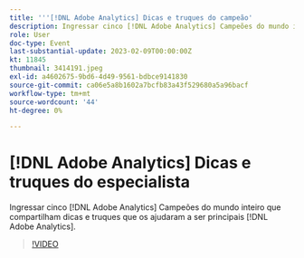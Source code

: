 ```yaml
---
title: '''[!DNL Adobe Analytics] Dicas e truques do campeão'
description: Ingressar cinco [!DNL Adobe Analytics] Campeões do mundo inteiro que compartilham dicas e truques que os ajudaram a ser principais [!DNL Adobe Analytics].
role: User
doc-type: Event
last-substantial-update: 2023-02-09T00:00:00Z
kt: 11845
thumbnail: 3414191.jpeg
exl-id: a4602675-9bd6-4d49-9561-bdbce9141830
source-git-commit: ca06e5a8b1602a7bcfb83a43f529680a5a96bacf
workflow-type: tm+mt
source-wordcount: '44'
ht-degree: 0%

---
```


# [!DNL Adobe Analytics] Dicas e truques do especialista

Ingressar cinco [!DNL Adobe Analytics] Campeões do mundo inteiro que compartilham dicas e truques que os ajudaram a ser principais [!DNL Adobe Analytics].

>[!VIDEO](https://video.tv.adobe.com/v/3414191/?quality=12&learn=on)
